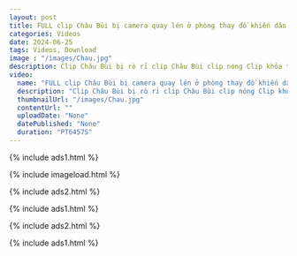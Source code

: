 ```yaml
---
layout: post
title: FULL clip Châu Bùi bị camera quay lén ở phòng thay đồ khiến dân mạng phẫn nộ full clip VIDEO!!
categories: Videos
date: 2024-06-25
tags: Videos, Download
image : "/images/Chau.jpg"
description: Clip Châu Bùi bị rò rỉ clip Châu Bùi clip nóng Clip khỏa thân Châu Bùi nóng bỏng Video Châu Bùi lan truyền Clip rò rỉ mới nhất của Châu Bùi trực tuyến hd"
video:
  name: "FULL clip Châu Bùi bị camera quay lén ở phòng thay đồ khiến dân mạng phẫn nộ full clip VIDEO!!"
  description: "Clip Châu Bùi bị rò rỉ clip Châu Bùi clip nóng Clip khỏa thân Châu Bùi nóng bỏng Video Châu Bùi lan truyền Clip rò rỉ mới nhất của Châu Bùi trực tuyến hd"
  thumbnailUrl: "/images/Chau.jpg"
  contentUrl: ""
  uploadDate: "None"
  datePublished: "None"
  duration: "PT6457S"
---
```

{% include ads1.html %}

{% include imageload.html %}

{% include ads2.html %}

{% include ads1.html %}

{% include ads2.html %}

{% include ads1.html %}
